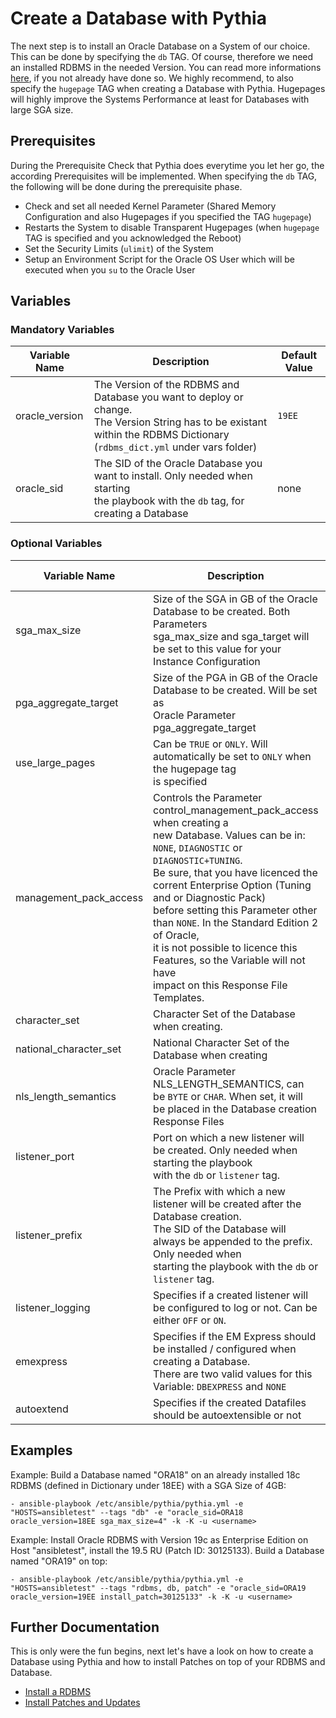 # Create a Database with Pythia

The next step is to install an Oracle Database on a System of our choice. This can be done by specifying the `db` TAG. Of course, therefore we need an installed RDBMS in the needed Version. You can read more informations [here](https://github.com/thedatabaseme/pythia/blob/master/docs/02_INSTALL_RDBMS.md), if you not already have done so.
We highly recommend, to also specify the `hugepage` TAG when creating a Database with Pythia. Hugepages will highly improve the Systems Performance at least for Databases with large SGA size.

## Prerequisites

During the Prerequisite Check that Pythia does everytime you let her go, the according Prerequisites will be implemented. When specifying the `db` TAG, the following will be done during the prerequisite phase.

  - Check and set all needed Kernel Parameter (Shared Memory Configuration and also Hugepages if you specified the TAG `hugepage`)
  - Restarts the System to disable Transparent Hugepages (when `hugepage` TAG is specified and you acknowledged the Reboot)
  - Set the Security Limits (`ulimit`) of the System
  - Setup an Environment Script for the Oracle OS User which will be executed when you `su` to the Oracle User

## Variables

### Mandatory Variables


| Variable Name | Description              | Default Value |
|---------------|--------------------------|---------------|
|oracle_version |The Version of the RDBMS and Database you want to deploy or change.<br>The Version String has to be existant within the RDBMS Dictionary (`rdbms_dict.yml` under vars folder)|`19EE`|
|oracle_sid|The SID of the Oracle Database you want to install. Only needed when starting <br>the playbook with the `db` tag, for creating a Database|none|

### Optional Variables


| Variable Name | Description              | Default Value |
|---------------|--------------------------|---------------|
|sga_max_size |Size of the SGA in GB of the Oracle Database to be created. Both Parameters <br>sga_max_size and sga_target will be set to this value for your Instance Configuration|`2`|
|pga_aggregate_target|Size of the PGA in GB of the Oracle Database to be created. Will be set as <br>Oracle Parameter pga_aggregate_target|`1`|
|use_large_pages|Can be `TRUE` or `ONLY`. Will automatically be set to `ONLY` when the hugepage tag <br>is specified|`TRUE`|
|management_pack_access|Controls the Parameter control_management_pack_access when creating a <br>new Database. Values can be in: `NONE`, `DIAGNOSTIC` or `DIAGNOSTIC+TUNING`. <br>Be sure, that you have licenced the corrent Enterprise Option (Tuning and or Diagnostic Pack) <br>before setting this Parameter other than `NONE`. In the Standard Edition 2 of Oracle, <br>it is not possible to licence this Features, so the Variable will not have <br>impact on this Response File Templates.|`NONE`|
|character_set|Character Set of the Database when creating.|`AL32UTF8`|
|national_character_set|National Character Set of the Database when creating|`AL16UTF16`|
|nls_length_semantics|Oracle Parameter NLS_LENGTH_SEMANTICS, can be `BYTE` or `CHAR`. When set, it will <br>be placed in the Database creation Response Files|`BYTE`|
|listener_port|Port on which a new listener will be created. Only needed when starting the playbook <br>with the `db` or `listener` tag.|`1521`|
|listener_prefix|The Prefix with which a new listener will be created after the Database creation. <br>The SID of the Database will always be appended to the prefix. Only needed when <br>starting the playbook with the `db` or `listener` tag.|`LSNR_`|
|listener_logging|Specifies if a created listener will be configured to log or not. Can be either `OFF` or `ON`.|`OFF`|
|emexpress|Specifies if the EM Express should be installed / configured when creating a Database. <br>There are two valid values for this Variable: `DBEXPRESS` and `NONE`|`DBEXPRESS`|
|autoextend|Specifies if the created Datafiles should be autoextensible or not|`FALSE`|

## Examples

Example: Build a Database named "ORA18" on an already installed 18c RDBMS (defined in Dictionary under 18EE) with a SGA Size of 4GB:

    - ansible-playbook /etc/ansible/pythia/pythia.yml -e "HOSTS=ansibletest" --tags "db" -e "oracle_sid=ORA18 oracle_version=18EE sga_max_size=4" -k -K -u <username>

Example: Install Oracle RDBMS with Version 19c as Enterprise Edition on Host "ansibletest", install the 19.5 RU (Patch ID: 30125133). Build a Database named "ORA19" on top:

    - ansible-playbook /etc/ansible/pythia/pythia.yml -e "HOSTS=ansibletest" --tags "rdbms, db, patch" -e "oracle_sid=ORA19 oracle_version=19EE install_patch=30125133" -k -K -u <username>

## Further Documentation

This is only were the fun begins, next let's have a look on how to create a Database using Pythia and how to install Patches on top of your RDBMS and Database.

  - [Install a RDBMS](https://github.com/thedatabaseme/pythia/blob/master/docs/02_INSTALL_RDBMS.md)
  - [Install Patches and Updates](https://github.com/thedatabaseme/pythia/blob/master/docs/04_INSTALL_PATCH.md)